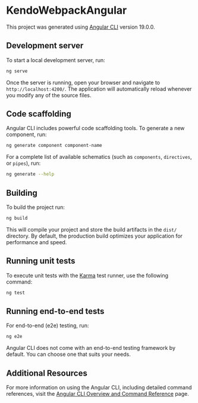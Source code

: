 # KendoWebpackAngular

This project was generated using [Angular CLI](https://github.com/angular/angular-cli) version 19.0.0.

## Development server

To start a local development server, run:

```bash
ng serve
```

Once the server is running, open your browser and navigate to `http://localhost:4200/`. The application will automatically reload whenever you modify any of the source files.

## Code scaffolding

Angular CLI includes powerful code scaffolding tools. To generate a new component, run:

```bash
ng generate component component-name
```

For a complete list of available schematics (such as `components`, `directives`, or `pipes`), run:

```bash
ng generate --help
```

## Building

To build the project run:

```bash
ng build
```

This will compile your project and store the build artifacts in the `dist/` directory. By default, the production build optimizes your application for performance and speed.

## Running unit tests

To execute unit tests with the [Karma](https://karma-runner.github.io) test runner, use the following command:

```bash
ng test
```

## Running end-to-end tests

For end-to-end (e2e) testing, run:

```bash
ng e2e
```

Angular CLI does not come with an end-to-end testing framework by default. You can choose one that suits your needs.

## Additional Resources

For more information on using the Angular CLI, including detailed command references, visit the [Angular CLI Overview and Command Reference](https://angular.dev/tools/cli) page.


<!--
Google Search string URL
https://www.google.com/search?q=webpack+module+federation+rerender+infinite+refresh&safe=active&sca_esv=427fd9fc564ca397&ei=pHtPZ9uqAcq2wt0PkezwsQU&oq=webpack+module+federation+reren&gs_lp=Egxnd3Mtd2l6LXNlcnAiH3dlYnBhY2sgbW9kdWxlIGZlZGVyYXRpb24gcmVyZW4qAggBMgUQIRigATIFECEYoAEyBRAhGKABSLceUABY5g9wAHgAkAEAmAHEAaAB4QSqAQMzLjK4AQPIAQD4AQGYAgWgAu8EwgILEAAYgAQYkQIYigXCAgUQABiABMICBhAAGBYYHpgDAJIHAzEuNKAH7Rg&sclient=gws-wiz-serp

Voya - Careers

https://godirect.wd5.myworkdayjobs.com/voya_jobs?q=Angular&timeType=3225075c3159101293f54db00d8c1a78&locationRegionStateProvince=9b56fe16bdf74b2cbad8b644cdf6015a&locationRegionStateProvince=9819bf0148e54f89adb255aa7bead635&jobFamilyGroup=501d456ddb5410d2886ad131b5b65c27&workerSubType=ef5134ba96f81089169a6ecc45942c25
-->
